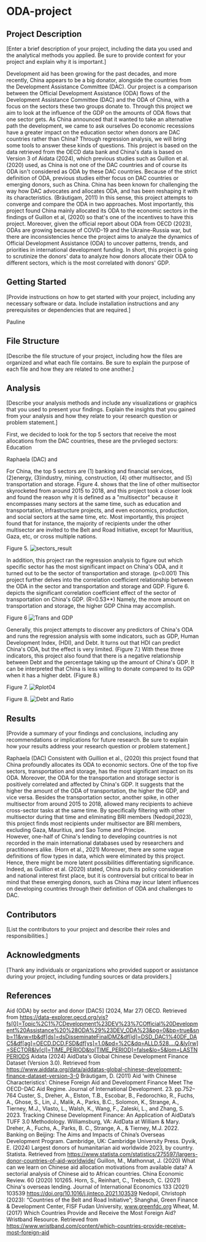 # ODA-project


## Project Description

[Enter a brief description of your project, including the data you used and the analytical methods you applied. Be sure to provide context for your project and explain why it is important.]

  Development aid has been growing for the past decades, and more recently, China appears to be a big donator, alongside the countries from the Development Assistance Committee (DAC).  Our project is a comparison between the Official Development Assistance (ODA) flows of the Development Assistance Committee (DAC) and the ODA of China, with a focus on the sectors these two groups donate to.  Through this project we aim to look at the influence of the GDP on the amounts of ODA flows that one sector gets.  As China announced that it wanted to take an alternative path the development, we came to ask ourselves Do economic recessions have a greater impact on the education sector when donors are DAC countries rather than China?  Through regression analysis, we will bring some tools to answer these kinds of questions.
  This project is based on the data retrieved from the OECD data bank and China's data is based on Version 3 of Aidata (2024), which previous studies such as Guillon et al. (2020) used, as China is not one of the DAC countries and of course its ODA isn't considered as ODA by these DAC countries. Because of the strict definition of ODA, previous studies either focus on DAC countries or emerging donors, such as China. China has been known for challenging the way how DAC advocates and allocates ODA, and has been reshaping it with its characteristics. (Bräutigam, 2011) In this sense, this project attempts to converge and compare the ODA in two approaches. Most importantly, this project found China mainly allocated its ODA to the economic sectors in the findings of Guillon et al, (2020) so that's one of the incentives to have this project. Moreover, given the official report about ODA from OECD (2023), ODAs are growing because of COVID-19 and the Ukraine-Russia war, but there are inconsistencies hence the project aims to analyze the dynamics of Official Development Assistance (ODA) to uncover patterns, trends, and priorities in international development funding.
  In short, this project is going to scrutinize the donors' data to analyze how donors allocate their ODA to different sectors, which is the most correlated with donors' GDP. 

## Getting Started

[Provide instructions on how to get started with your project, including any necessary software or data. Include installation instructions and any prerequisites or dependencies that are required.]

Pauline 

## File Structure

[Describe the file structure of your project, including how the files are organized and what each file contains. Be sure to explain the purpose of each file and how they are related to one another.]

## Analysis

[Describe your analysis methods and include any visualizations or graphics that you used to present your findings. Explain the insights that you gained from your analysis and how they relate to your research question or problem statement.]

First, we decided to look for the top 5 sectors that receive the most allocations from the DAC countries, these are the prvlieged sectors: Education

Raphaela (DAC) and 


  
  For China, the top 5 sectors are (1) banking and financial services, (2)energy, (3)industry, mining, construction, (4) other multisector, and (5) transportation and storage. Figure 4. shows that the line of other multisector skyrocketed from around 2015 to 2018, and this project took a closer look and found the reason why it is defined as a "multisector" because it encompasses many sectors at the same time, such as education and transportation, infrastructure projects, and even economics, production, and social sectors at the same time, etc. Most importantly, this project found that for instance, the majority of recipients under the other multisector are invited to the Belt and Road Initiative, except for Mauritius, Gaza, etc, or cross multiple nations. 

Figure 5.
![sectors_result](https://github.com/Skylhinn/ODA-project/assets/172566692/6ad2caec-9970-447f-b17d-562f3f0157f7)

  In addition, this project ran the regression analysis to figure out which specific sector has the most significant impact on China's ODA, and it turned out to be the sector of transportation and storage. (p<0.001) This project further delves into the correlation coefficient relationship between the ODA in the sector and transportation and storage and GDP. Figure 6. depicts the significant correlation coefficient effect of the sector of transportation on China's GDP. (R=0.53**) Namely, the more amount on transportation and storage, the higher GDP China may accomplish. 

Figure 6
![Trans and GDP](https://github.com/Skylhinn/ODA-project/assets/172566692/1cb6da3d-6eba-47fd-8e64-67127b94103b)

  Generally, this project attempts to discover any predictors of China's ODA and runs the regression analysis with some indicators, such as GDP, Human Development Index, (HDI), and Debt. It turns out that HDI can predict China's ODA, but the effect is very limited. (Figure 7.) With these three indicators, this project also found that there is a negative relationship between Debt and the percentage taking up the amount of China's GDP. It can be interpreted that China is less willing to donate compared to its GDP when it has a higher debt. (Figure 8.)

Figure 7.
![Rplot04](https://github.com/Skylhinn/ODA-project/assets/172566692/40b41b71-c1ae-4e1f-bea7-2b9be80a8be2)

Figure 8.
![Debt and Ratio](https://github.com/Skylhinn/ODA-project/assets/172566692/2ee89db2-e0e7-48fb-b229-5132d5296031)

## Results

[Provide a summary of your findings and conclusions, including any recommendations or implications for future research. Be sure to explain how your results address your research question or problem statement.]

Raphaela (DAC) 
  Consistent with Guillion et al., (2020) this project found that China profoundly allocates its ODA to economic sectors. One of the top five sectors, transportation and storage, has the most significant impact on its ODA. Moreover, the ODA for the transportation and storage sector is positively correlated and affected by China's GDP. It suggests that the higher the amount of the ODA of transportation, the higher the GDP, and vice versa. Besides the transportation sector, another spike, in other multisector from around 2015 to 2018, allowed many recipients to achieve cross-sector tasks at the same time. By specifically filtering with other multisector during that time and eliminating BRI members (Nedopil,2023), this project finds most recipients under multisector are BRI members, excluding Gaza, Mauritius, and Sao Tome and Principe.  
  However, one-half of China's lending to developing countries is not recorded in the main international databases used by researchers and practitioners alike. (Horn et al., 2021) Moreover, there are some vague definitions of flow types in data, which were eliminated by this project. Hence, there might be more latent possibilities differentiating significance. Indeed, as Guillion et al. (2020) stated, China puts its policy consideration and national interest first place, but it is controversial but critical to bear in mind that these emerging donors, such as China may incur latent influences on developing countries through their definition of ODA and challenges to DAC. 

## Contributors

[List the contributors to your project and describe their roles and responsibilities.]

## Acknowledgments

[Thank any individuals or organizations who provided support or assistance during your project, including funding sources or data providers.]

## References

Aid (ODA) by sector and donor [DAC5] (2024, Mar 27) OECD.  Retrieved from https://data-explorer.oecd.org/vis?fs[0]=Topic%2C1%7CDevelopment%23DEV%23%7COfficial%20Development%20Assistance%20%28ODA%29%23DEV_ODA%23&pg=0&bp=true&snb=11&vw=tb&df[ds]=dsDisseminateFinalDMZ&df[id]=DSD_DAC1%40DF_DAC5&df[ag]=OECD.DCD.FSD&df[vs]=1.0&pd=%2C&dq=ALLD.528....Q.&ly[rw]=SECTOR&ly[cl]=TIME_PERIOD&to[TIME_PERIOD]=false&lo=5&lom=LASTNPERIODS 
Aidata (2024) AidData's Global Chinese Development Finance Dataset (Version 3.0). Retrieved from https://www.aiddata.org/data/aiddatas-global-chinese-development-finance-dataset-version-3-0 
Bräutigam, D. (2011) Aid ‘with Chinese Characteristics’: Chinese Foreign Aid and Development Finance Meet The OECD-DAC Aid Regime. Journal of International Development. 23. pp.752–764 
Custer, S., Dreher, A., Elston, T.B., Escobar, B., Fedorochko, R., Fuchs, A., Ghose, S., Lin, J., Malik, A., Parks, B.C., Solomon, K., Strange, A., Tierney, M.J., Vlasto, L., Walsh, K., Wang, F., Zaleski, L., and Zhang, S. 2023. Tracking Chinese Development Finance: An Application of AidData’s TUFF 3.0 Methodology. Williamsburg, VA: AidData at William & Mary.
Dreher, A., Fuchs, A., Parks, B. C., Strange, A., & Tierney, M.J. 2022. Banking on Beijing: The Aims and Impacts of China’s Overseas Development Program. Cambridge, UK: Cambridge University Press.
Dyvik, E. (2024) Largest donors of humanitarian aid worldwide 2023, by country. Statista. Retrieved from https://www.statista.com/statistics/275597/largers-donor-countries-of-aid-worldwide/
Guillon, M., Mathonnat, J. (2020) What can we learn on Chinese aid allocation motivations from available data? A sectorial analysis of Chinese aid to African countries. China Economic Review. 60 (2020) 101265.
Horn, S., Reinhart, C., Trebesch, C. (2021) China's overseas lending. Journal of International Economics 133 (2021) 103539 https://doi.org/10.1016/j.jinteco.2021.103539
Nedopil, Christoph (2023): “Countries of the Belt and Road Initiative”; Shanghai, Green Finance & Development Center, FISF Fudan University, www.greenfdc.org
Wheat, M. (2017) Which Countries Provide and Receive the Most Foreign Aid? Wristband Resource. Retrieved from https://www.wristband.com/content/which-countries-provide-receive-most-foreign-aid

